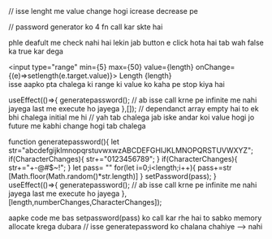 <!-- state variable kitne hai  -->
<!-- ui me kya kya change ho rha hai usse pta chal jayega  -->


<!-- onChange={(e)=>setlength(e.target.value)} --> // isse lenght me value change hogi icrease decrease pe 
// password generator ko 4 fn call kar skte hai 

<!-- <input type="checkbox" defaultChecked={numberChanges} onChange={()=>setnumberchange(!numberChanges)}></input>
     <label>Number</label>
 -->   phle deafult me check nahi hai lekin jab button e click hota hai tab wah false ka true kar dega 


 <input type="range" min={5} max={50} value={length} onChange={(e)=>setlength(e.target.value)}></input>
     <label>Length {length}</label>    
     <!-- e me jitna length hoga obj me store ho jayega usse obj or e.target.value se access kar skte hai  -->
     isse aapko pta chalega ki range ki value ko kaha pe stop kiya hai 



<!-- ham chahte hai ki jab length change ho tab password change ho uske according tab ham dependency array me length ko put kar dege jab length wala change hoga tab useEffect call ho jayega  -->
useEffect(()=>{
    generatepassword();  // ab isse call krne pe infinite me nahi jayega last me execute ho jayega 
  },[]);  // dependanct array empty hai to ek bhi chalega initial me hi 
  // yah tab chalega jab iske andar koi value hogi jo future me kabhi change hogi tab chalega 



<!-- generete pass ko call kiya to heap me memory milegi  -->
<!-- agar dubara call krte hai dubara memory allocate hogi   jisse execute hone me time lagega  -->

<!-- ham chate hai ki yah purana wala memory hi use kar le jo phle baar me create hua hai jiise memory allocate ka time bache  -->


 function generatepassword(){
    let str="abcdefgijklmnopqrstuvwxwzABCDEFGHIJKLMNOPQRSTUVWXYZ";
    if(CharacterChanges){
      str+="0123456789";
    }
    if(CharacterChanges){
      str+="+-@#$~!";
    }
    let pass= ""
    for(let i=0;i<length;i++){
     pass+=str [Math.floor(Math.random()*str.length)] 
    }
    setPassword(pass);
  }
  useEffect(()=>{
    generatepassword();  // ab isse call krne pe infinite me nahi jayega last me execute ho jayega 
  },[length,numberChanges,CharacterChanges]);  


  aapke code me bas setpassword(pass)  ko call kar rhe hai to sabko memory allocate krega dubara 
  // isse generatepassword ko chalana chahiye --> nahi 

  <!-- // setlegth setcharacterchanged setnumberchanged  me change nahi kar skte  -->
